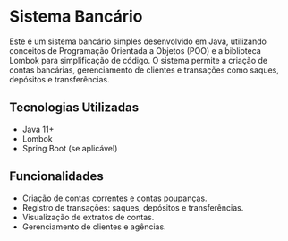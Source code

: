 # Sistema Bancário

Este é um sistema bancário simples desenvolvido em Java, utilizando conceitos de Programação Orientada a Objetos (POO) e a biblioteca Lombok para simplificação de código. O sistema permite a criação de contas bancárias, gerenciamento de clientes e transações como saques, depósitos e transferências.

## Tecnologias Utilizadas

- Java 11+
- Lombok
- Spring Boot (se aplicável)

## Funcionalidades

- Criação de contas correntes e contas poupanças.
- Registro de transações: saques, depósitos e transferências.
- Visualização de extratos de contas.
- Gerenciamento de clientes e agências.

